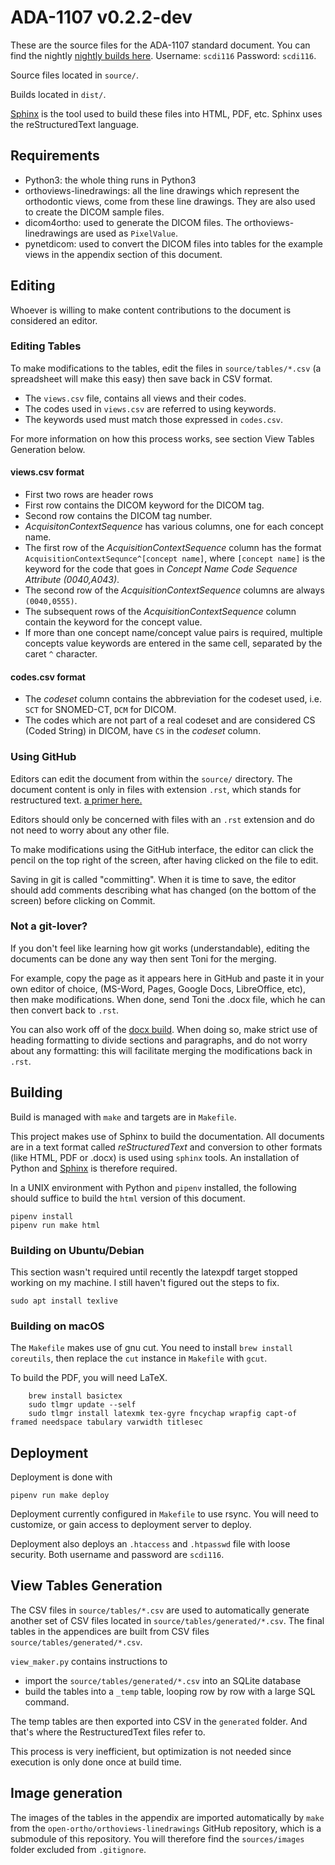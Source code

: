# ADA-1107 v0.2.2-dev

These are the source files for the ADA-1107 standard document. You can find the nightly [nightly builds here](http://brillig.org/~afm/ada-1107/html/index.html). Username: `scdi116` Password: `scdi116`.

Source files located in `source/`.

Builds located in `dist/`.

[Sphinx](https://www.sphinx-doc.org/) is the tool used to build these files into
HTML, PDF, etc. Sphinx uses the reStructuredText language.


## Requirements

* Python3: the whole thing runs in Python3
* orthoviews-linedrawings: all the line drawings which represent the orthodontic views, come from these line drawings. They are also used to create the DICOM sample files.
* dicom4ortho: used to generate the DICOM files. The orthoviews-linedrawings are used as `PixelValue`.
* pynetdicom: used to convert the DICOM files into tables for the example views in the appendix section of this document.

## Editing

Whoever is willing to make content contributions to the document is considered
an editor.

### Editing Tables

To make modifications to the tables, edit the files in `source/tables/*.csv` (a spreadsheet will make this easy) then save back in CSV format.

- The `views.csv` file, contains all views and their codes.
- The codes used in `views.csv` are referred to using keywords.
- The keywords used must match those expressed in `codes.csv`.

For more information on how this process works, see section View Tables Generation below.

#### views.csv format

- First two rows are header rows
- First row contains the DICOM keyword for the DICOM tag.
- Second row contains the DICOM tag number.
- _AcquisitonContextSequence_ has various columns, one for each concept name.
- The first row of the _AcquisitionContextSequence_ column has the format `AcquisitionContextSequnce^[concept name]`, where `[concept name]` is the keyword for the code that goes in _Concept Name Code Sequence Attribute (0040,A043)_.
- The second row of the _AcquisitionContextSequence_ columns are always `(0040,0555)`.
- The subsequent rows of the _AcquisitionContextSequence_ column contain the keyword for the concept value.
- If more than one concept name/concept value pairs is required, multiple concepts value keywords are entered in the same cell, separated by the caret `^` character.

#### codes.csv format

- The _codeset_ column contains the abbreviation for the codeset used, i.e. `SCT` for SNOMED-CT, `DCM` for DICOM.
- The codes which are not part of a real codeset and are considered CS (Coded String) in DICOM, have `CS` in the _codeset_ column.

### Using GitHub

Editors can edit the document from within the `source/` directory. The document
content is only in files with extension `.rst`, which stands for restructured
text. [a primer
here.](https://www.sphinx-doc.org/en/master/usage/restructuredtext/basics.html)

Editors should only be concerned with files with an `.rst` extension and do not
need to worry about any other file.

To make modifications using the GitHub interface, the editor can click the
pencil on the top right of the screen, after having clicked on the file to edit.

Saving in git is called "committing". When it is time to save, the editor should
add comments describing what has changed (on the bottom of the screen) before
clicking on Commit.

### Not a git-lover?

If you don't feel like learning how git works (understandable), editing the
documents can be done any way then sent Toni for the merging. 

For example, copy the page as it appears here in GitHub and paste it in your own
editor of choice, (MS-Word, Pages, Google Docs, LibreOffice, etc), then make
modifications. When done, send Toni the .docx file, which he can then convert
back to `.rst`.

You can also work off of the [docx
build](http://brillig.org/~afm/ada-1107/docx/ADA-1107.docx). When doing so, make
strict use of heading formatting to divide sections and paragraphs, and do not
worry about any formatting: this will facilitate merging the modifications back
in `.rst`.

## Building

Build is managed with `make` and targets are in `Makefile`.

This project makes use of Sphinx to build the documentation. All documents are
in a text format called _reStructuredText_ and conversion to other formats (like
HTML, PDF or .docx) is used using `sphinx` tools. An installation of Python and
[Sphinx](https://www.sphinx-doc.org/) is therefore required.

In a UNIX environment with Python and `pipenv` installed, the following should
suffice to build the `html` version of this document.

    pipenv install
    pipenv run make html

### Building on Ubuntu/Debian

This section wasn't required until recently the latexpdf target stopped working on my machine. I still haven't figured out the steps to fix.

    sudo apt install texlive



### Building on macOS

The `Makefile` makes use of gnu cut. You need to install `brew install coreutils`, then replace the `cut` instance in `Makefile` with `gcut`.

To build the PDF, you will need LaTeX. 

        brew install basictex
        sudo tlmgr update --self
        sudo tlmgr install latexmk tex-gyre fncychap wrapfig capt-of framed needspace tabulary varwidth titlesec

## Deployment

Deployment is done with

    pipenv run make deploy

Deployment currently configured in `Makefile` to use rsync. You will need to
customize, or gain access to deployment server to deploy.

Deployment also deploys an `.htaccess` and `.htpasswd` file with loose security.
Both username and password are `scdi116`.

## View Tables Generation

The CSV files in `source/tables/*.csv` are used to automatically generate another set of CSV files located in `source/tables/generated/*.csv`. The final tables in the appendices are built from CSV files `source/tables/generated/*.csv`. 

`view_maker.py` contains instructions to 

- import the `source/tables/generated/*.csv` into an SQLite database
- build the tables into a `_temp` table, looping row by row with a large SQL command.

The temp tables are then exported into CSV in the `generated` folder. And that's where the RestructuredText files refer to.

This process is very inefficient, but optimization is not needed since execution is only done once at build time.

## Image generation

The images of the tables in the appendix are imported automatically by `make` from the `open-ortho/orthoviews-linedrawings` GitHub repository, which is a submodule of this repository. You will therefore find  the `sources/images` folder excluded from `.gitignore`.
